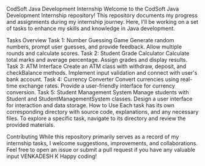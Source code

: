 CodSoft Java Development Internship
Welcome to the CodSoft Java Development Internship repository! This repository documents my progress and assignments during my internship journey. Here, I'll be working on a set of tasks to enhance my skills and knowledge in Java development.

Tasks Overview
Task 1: Number Guessing Game
Generate random numbers, prompt user guesses, and provide feedback.
Allow multiple rounds and calculate scores.
Task 2: Student Grade Calculator
Calculate total marks and average percentage.
Assign grades and display results.
Task 3: ATM Interface
Create an ATM class with withdraw, deposit, and checkBalance methods.
Implement input validation and connect with user's bank account.
Task 4: Currency Converter
Convert currencies using real-time exchange rates.
Provide a user-friendly interface for currency conversion.
Task 5: Student Management System
Manage students with Student and StudentManagementSystem classes.
Design a user interface for interaction and data storage.
How to Use
Each task has its own corresponding directory with source code, explanations, and any necessary files. To explore a specific task, navigate to its directory and review the provided materials.

Contributing
While this repository primarily serves as a record of my internship tasks, I welcome suggestions, improvements, and collaborations. Feel free to open an issue or submit a pull request if you have any valuable input
VENKADESH K
Happy coding!
